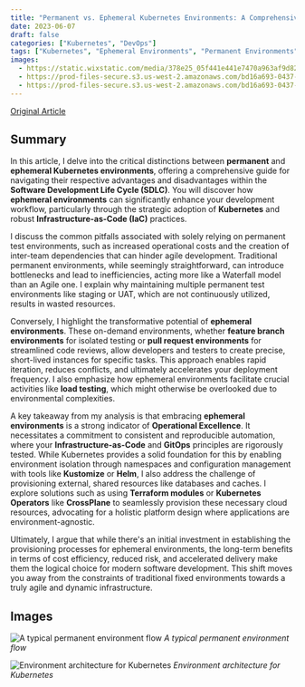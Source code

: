 ```yaml
---
title: "Permanent vs. Ephemeral Kubernetes Environments: A Comprehensive Guide"
date: 2023-06-07
draft: false
categories: ["Kubernetes", "DevOps"]
tags: ["Kubernetes", "Ephemeral Environments", "Permanent Environments", "Infrastructure as Code", "GitOps"]
images:
  - https://static.wixstatic.com/media/378e25_05f441e441e7470a963af9d824229807~mv2.jpg/v1/fill/w_1000,h_523,al_c,q_85,usm_0.66_1.00_0.01/378e25_05f441e441e7470a963af9d824229807~mv2.jpg
  - https://prod-files-secure.s3.us-west-2.amazonaws.com/bd16a693-0437-45a1-9aec-255351a830a8/a0f9dcde-a102-4786-87be-bb11adaf1633/378e25_e4e2f694400c40c1a50e4793d021cbfcmv2.png
  - https://prod-files-secure.s3.us-west-2.amazonaws.com/bd16a693-0437-45a1-9aec-255351a830a8/c9e1359f-0e52-4715-bce2-0693839f8a08/378e25_30d91e15ea2b46dc8ba56f6da3a6438dmv2.png
---
```


[Original Article](https://www.stakater.com/post/permanent-vs-ephemeral-kubernetes-environments-a-comprehensive-guide)

## Summary

In this article, I delve into the critical distinctions between **permanent** and **ephemeral Kubernetes environments**, offering a comprehensive guide for navigating their respective advantages and disadvantages within the **Software Development Life Cycle (SDLC)**. You will discover how **ephemeral environments** can significantly enhance your development workflow, particularly through the strategic adoption of **Kubernetes** and robust **Infrastructure-as-Code (IaC)** practices.

I discuss the common pitfalls associated with solely relying on permanent test environments, such as increased operational costs and the creation of inter-team dependencies that can hinder agile development. Traditional permanent environments, while seemingly straightforward, can introduce bottlenecks and lead to inefficiencies, acting more like a Waterfall model than an Agile one. I explain why maintaining multiple permanent test environments like staging or UAT, which are not continuously utilized, results in wasted resources.

Conversely, I highlight the transformative potential of **ephemeral environments**. These on-demand environments, whether **feature branch environments** for isolated testing or **pull request environments** for streamlined code reviews, allow developers and testers to create precise, short-lived instances for specific tasks. This approach enables rapid iteration, reduces conflicts, and ultimately accelerates your deployment frequency. I also emphasize how ephemeral environments facilitate crucial activities like **load testing**, which might otherwise be overlooked due to environmental complexities.

A key takeaway from my analysis is that embracing **ephemeral environments** is a strong indicator of **Operational Excellence**. It necessitates a commitment to consistent and reproducible automation, where your **Infrastructure-as-Code** and **GitOps** principles are rigorously tested. While Kubernetes provides a solid foundation for this by enabling environment isolation through namespaces and configuration management with tools like **Kustomize** or **Helm**, I also address the challenge of provisioning external, shared resources like databases and caches. I explore solutions such as using **Terraform modules** or **Kubernetes Operators** like **CrossPlane** to seamlessly provision these necessary cloud resources, advocating for a holistic platform design where applications are environment-agnostic.

Ultimately, I argue that while there's an initial investment in establishing the provisioning processes for ephemeral environments, the long-term benefits in terms of cost efficiency, reduced risk, and accelerated delivery make them the logical choice for modern software development. This shift moves you away from the constraints of traditional fixed environments towards a truly agile and dynamic infrastructure.

## Images

![A typical permanent environment flow](https://prod-files-secure.s3.us-west-2.amazonaws.com/bd16a693-0437-45a1-9aec-255351a830a8/a0f9dcde-a102-4786-87be-bb11adaf1633/378e25_e4e2f694400c40c1a50e4793d021cbfcmv2.png)
_A typical permanent environment flow_

![Environment architecture for Kubernetes](https://prod-files-secure.s3.us-west-2.amazonaws.com/bd16a693-0437-45a1-9aec-255351a830a8/c9e1359f-0e52-4715-bce2-0693839f8a08/378e25_30d91e15ea2b46dc8ba56f6da3a6438dmv2.png)
_Environment architecture for Kubernetes_